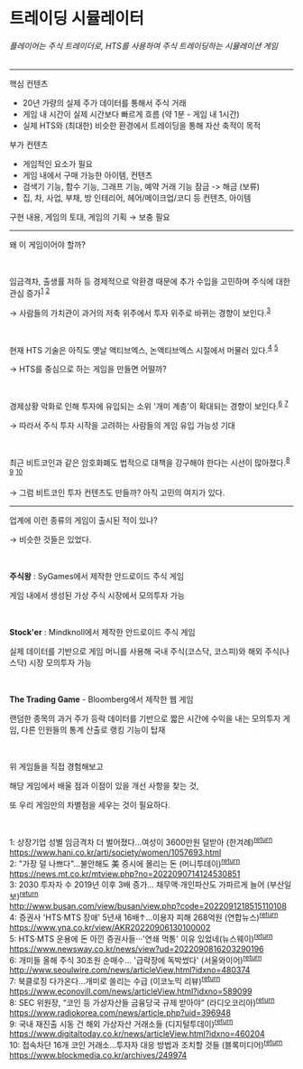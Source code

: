 # 트레이딩 시뮬레이터

###### 플레이어는 주식 트레이더로, HTS를 사용하여 주식 트레이딩하는 시뮬레이션 게임

-----

핵심 컨텐츠
- 20년 가량의 실제 주가 데이터를 통해서 주식 거래
- 게임 내 시간이 실제 시간보다 빠르게 흐름 (약 1분 - 게임 내 1시간)
- 실제 HTS와 (최대한) 비슷한 환경에서 트레이딩을 통해 자산 축적이 목적

부가 컨텐츠
- 게임적인 요소가 필요
- 게임 내에서 구매 가능한 아이템, 컨텐츠
- 검색기 기능, 함수 기능, 그래프 기능, 예약 거래 기능 잠금 -> 해금 (보류)
- 집, 차, 사업, 부채, 방 인테리어, 헤어/메이크업/코디 등 컨텐츠, 아이템

구현 내용, 게임의 토대, 게임의 기획 &rightarrow; 보충 필요

---


<a name="footnote_return">왜 이 게임이어야 할까?</a>

<br>

임금격차, 출생률 저하 등 경제적으로 악환경 때문에 추가 수입을 고민하며 주식에 대한 관심 증가<sup>[1](#footnote_1)</sup> <sup>[2](#footnote_2)</sup>

&rightarrow; 사람들의 가치관이 과거의 저축 위주에서 투자 위주로 바뀌는 경향이 보인다.<sup>[3](#footnote_3)</sup>

<br>

현재 HTS 기술은 아직도 옛날 액티브엑스, 논액티브엑스 시절에서 머물러 있다.<sup>[4](#footnote_4)</sup> <sup>[5](#footnote_5)</sup>

&rightarrow; HTS를 중심으로 하는 게임을 만들면 어떨까?

<br>

경제상황 악화로 인해 투자에 유입되는 소위 '개미 계층'이 확대되는 경향이 보인다.<sup>[6](#footnote_6)</sup> <sup>[7](#footnote_7)</sup>

&rightarrow; 따라서 주식 투자 시작을 고려하는 사람들의 게임 유입 가능성 기대

<br>

최근 비트코인과 같은 암호화폐도 법적으로 대책을 강구해야 한다는 시선이 많아졌다.<sup>[8](#footnote_8)</sup> <sup>[9](#footnote_9)</sup> <sup>[10](#footnote_10)</sup>

&rightarrow; 그럼 비트코인 투자 컨텐츠도 만들까? 아직 고민의 여지가 있다.

------

업계에 이런 종류의 게임이 출시된 적이 있나?

&rightarrow; 비슷한 것들은 있었다.

<br>

**주식왕** : SyGames에서 제작한 안드로이드 주식 게임

게임 내에서 생성된 가상 주식 시장에서 모의투자 가능

<br>

**Stock'er** : Mindknoll에서 제작한 안드로이드 주식 게임

실제 데이터를 기반으로 게임 머니를 사용해 국내 주식(코스닥, 코스피)와 해외 주식(나스닥) 시장 모의투자 가능

<br>

**The Trading Game** - Bloomberg에서 제작한 웹 게임

랜덤한 종목의 과거 주가 등락 데이터를 기반으로 짧은 시간에 수익을 내는 모의투자 게임, 다른 인원들의 통계 산출로 랭킹 기능이 탑재

<br>

위 게임들을 직접 경험해보고

해당 게임에서 배울 점과 이점이 있을 개선 사항을 찾는 것,

또 우리 게임만의 차별점을 세우는 것이 필요하다.

<br>

<a name="footnote_1">1</a>: 상장기업 성별 임금격차 더 벌어졌다…여성이 3600만원 덜받아 (한겨례)<sup>[return](#footnote_return)</sup><br>
https://www.hani.co.kr/arti/society/women/1057693.html<br>
<a name="footnote_2">2</a>: "가장 덜 나쁘다"…불안해도 美 증시에 몰리는 돈 (머니투데이)<sup>[return](#footnote_return)</sup><br>
https://news.mt.co.kr/mtview.php?no=2022090714124530851<br>
<a name="footnote_3">3</a>: 2030 투자자 수 2019년 이후 3배 증가… 채무액·개인파산도 가파르게 늘어 (부산일보)<sup>[return](#footnote_return)</sup><br>
http://www.busan.com/view/busan/view.php?code=2022091218515110108<br>
<a name="footnote_4">4</a>: 증권사 'HTS·MTS 장애' 5년새 16배↑…이용자 피해 268억원 (연합뉴스)<sup>[return](#footnote_return)</sup><br>
https://www.yna.co.kr/view/AKR20220906130100002<br>
<a name="footnote_5">5</a>: HTS·MTS 운용에 돈 아낀 증권사들···'연쇄 먹통' 이유 있었네(뉴스웨이)<sup>[return](#footnote_return)</sup><br>
https://www.newsway.co.kr/news/view?ud=2022090816203290196<br>
<a name="footnote_6">6</a>: 개미들 올해 주식 30조원 순매수… '급락장에 독박썼다' (서울와이어)<sup>[return](#footnote_return)</sup><br>
http://www.seoulwire.com/news/articleView.html?idxno=480374<br>
<a name="footnote_7">7</a>: 북클로징 다가온다…개미로 쏠리는 수급 (이코노믹 리뷰)<sup>[return](#footnote_return)</sup><br>
https://www.econovill.com/news/articleView.html?idxno=589099<br>
<a name="footnote_8">8</a>: SEC 위원장, “코인 등 가상자산들 금융당국 규제 받아야” (라디오코리아)<sup>[return](#footnote_return)</sup><br>
https://www.radiokorea.com/news/article.php?uid=396948<br>
<a name="footnote_9">9</a>: 국내 재진출 시동 건 해외 가상자산 거래소들 (디지털투데이)<sup>[return](#footnote_return)</sup><br>
https://www.digitaltoday.co.kr/news/articleView.html?idxno=460204<br>
<a name="footnote_10">10</a>: 접속차단 16개 코인 거래소...투자자 대응 방법과 조치할 것들 (블록미디어)<sup>[return](#footnote_return)</sup><br>
https://www.blockmedia.co.kr/archives/249974
